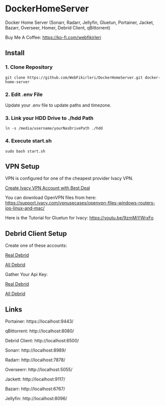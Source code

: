# DockerHomeServer
Docker Home Server (Sonarr, Radarr, Jellyfin, Gluetun, Portainer, Jacket, Bazarr, Overseer, Homer, Debrid Client, qBittorrent)

Buy Me A Coffee: https://ko-fi.com/webfikirleri

## Install
### 1. Clone Repository
    git clone https://github.com/WebFikirleri/DockerHomeServer.git docker-home-server
### 2. Edit .env File
Update your .env file to update paths and timezone.

### 3. Link your HDD Drive to ./hdd Path
    ln -s /media/username/yourNasDrivePath ./hdd
### 4. Execute start.sh
    sudo bash start.sh

## VPN Setup
VPN is configured for one of the cheapest provider Ivacy VPN.

[Create Ivacy VPN Account with Best Deal](https://billing.ivacy.com/page/9968)

You can download OpenVPN files from here: https://support.ivacy.com/vpnusecases/openvpn-files-windows-routers-ios-linux-and-mac/

Here is the Tutorial for Gluetun for Ivacy: https://youtu.be/9zmMiYWrxFo

## Debrid Client Setup
Create one of these accounts:

[Real Debrid](http://real-debrid.com/?id=1221015)

[All Debrid](https://alldebrid.com/?uid=1necg&lang=en)

Gather Your Api Key:

[Real Debrid](https://real-debrid.com/apitoken)

[All Debrid](https://alldebrid.com/apikeys/)

## Links
Portainer: https://localhost:9443/

qBittorrent: http://localhost:8080/

Debrid Client: http://localhost:6500/

Sonarr: http://localhost:8989/

Radarr: http://localhost:7878/

Overseerr: http://localhost:5055/

Jackett: http://localhost:9117/

Bazarr: http://localhost:6767/

Jellyfin: http://localhost:8096/

